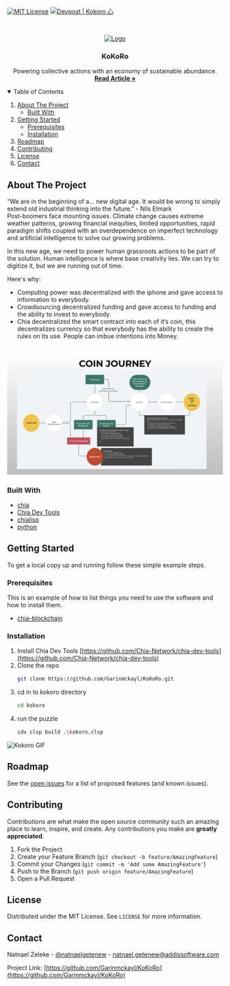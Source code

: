 [![MIT License][license-shield]][license-url]
[![Devpost | Kokoro 心](https://badges.devpost-shields.com/get-badge?name=Kokoro%20%E5%BF%83&id=kokoro&type=big-logo&style=for-the-badge)](https://devpost.com/software/kokoro)

<!-- PROJECT LOGO -->
<br />
<p align="center">
  <a href="https://kokoro.vercel.app/">
    <img src="https://localchia.vercel.app/img/logo.gif" alt="Logo" width="" height="300">
  </a>

  <h3 align="center">KoKoRo</h3>

  <p align="center">
Powering collective actions with an economy of sustainable abundance‏‏‎.
    <br />
    <a href="https://medium.com/@theideasbankllc/kokoro-%E5%BF%83-an-improved-defi-64cc0c6b198e"><strong>Read Article »</strong></a>
    <br />
  </p>
</p>

<!-- TABLE OF CONTENTS -->
<details open="open">
  <summary>Table of Contents</summary>
  <ol>
    <li>
      <a href="#about-the-project">About The Project</a>
      <ul>
        <li><a href="#built-with">Built With</a></li>
      </ul>
    </li>
    <li>
      <a href="#getting-started">Getting Started</a>
      <ul>
        <li><a href="#prerequisites">Prerequisites</a></li>
        <li><a href="#installation">Installation</a></li>
      </ul>
    </li>
    <li><a href="#roadmap">Roadmap</a></li>
    <li><a href="#contributing">Contributing</a></li>
    <li><a href="#license">License</a></li>
    <li><a href="#contact">Contact</a></li>
  </ol>

</details>

<!-- ABOUT THE PROJECT -->

## About The Project

“We are in the beginning of a… new digital age. It would be wrong to simply extend old industrial thinking into the future.” - Nils Elmark  
Post-boomers face mounting issues. Climate change causes extreme weather patterns, growing financial inequities, limited opportunities, rapid paradigm shifts coupled with an overdependence on imperfect technology and artificial intelligence to solve our growing problems.

In this new age, we need to power human grassroots actions to be part of the solution. Human intelligence is where base creativity lies. We can try to digitize it, but we are running out of time.

Here's why:

- Computing power was decentralized with the iphone and gave access to information to everybody.
- Crowdsourcing decentralized funding and gave access to funding and the ability to invest to everybody.
- Chia decentralized the smart contract into each of it’s coin, this decentralizes currency so that everybody has the ability to create the rules on its use. People can imbue intentions into Money.
  <br />
  <br />

<img src="assets/localchia-code.png" alt="Project">

### Built With

- [chia](https://www.chia.net/download/)
- [Chia Dev Tools](https://github.com/Chia-Network/chia-dev-tools)
- [chialisp](https://chialisp.com/)
- [python](https://www.python.org/)

<!-- GETTING STARTED -->

## Getting Started

To get a local copy up and running follow these simple example steps.

### Prerequisites

This is an example of how to list things you need to use the software and how to install them.

- [chia-blockchain](https://github.com/Chia-Network/chia-blockchain/wiki/INSTALL)

### Installation

1. Install Chia Dev Tools [https://github.com/Chia-Network/chia-dev-tools](https://github.com/Chia-Network/chia-dev-tools)
2. Clone the repo
   ```sh
   git clone https://github.com/Garinmckayl/KoKoRo.git
   ```
3. cd in to kokoro directory
   ```sh
   cd kokoro
   ```
4. run the puzzle
   ```sh
   cdv clsp build .\kokoro.clsp
   ```
   
![Kokoro GIF](https://s9.gifyu.com/images/kokoro-1.gif)


<!-- ROADMAP -->

## Roadmap

See the [open issues](https://github.com/Garinmckayl/KoKoRo/issues) for a list of proposed features (and known issues).

<!-- CONTRIBUTING -->

## Contributing

Contributions are what make the open source community such an amazing place to learn, inspire, and create. Any contributions you make are **greatly appreciated**.

1. Fork the Project
2. Create your Feature Branch (`git checkout -b feature/AmazingFeature`)
3. Commit your Changes (`git commit -m 'Add some AmazingFeature'`)
4. Push to the Branch (`git push origin feature/AmazingFeature`)
5. Open a Pull Request

<!-- LICENSE -->

## License

Distributed under the MIT License. See `LICENSE` for more information.

<!-- CONTACT -->

## Contact

Natnael Zeleke - [@natnaelgetenew](https://twitter.com/natnaelgetenew) - natnael.getenew@addissoftware.com

Project Link: [https://github.com/Garinmckayl/KoKoRo](https://github.com/Garinmckayl/KoKoRo)

<!-- MARKDOWN LINKS & IMAGES -->
<!-- https://www.markdownguide.org/basic-syntax/#reference-style-links -->

[license-shield]: https://img.shields.io/github/license/othneildrew/Best-README-Template.svg?style=for-the-badge
[license-url]: https://github.com/Garinmckayl/KoKoRo/blob/master/LICENSE.txt
[product-screenshot]: images/screenshot.png
